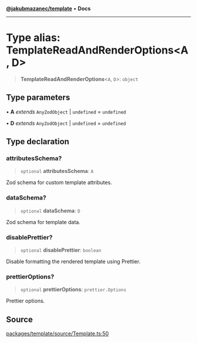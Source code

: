 [**@jakubmazanec/template**](../README.md) • **Docs**

---

# Type alias: TemplateReadAndRenderOptions\<A, D\>

> **TemplateReadAndRenderOptions**\<`A`, `D`\>: `object`

## Type parameters

• **A** _extends_ `AnyZodObject` \| `undefined` = `undefined`

• **D** _extends_ `AnyZodObject` \| `undefined` = `undefined`

## Type declaration

### attributesSchema?

> `optional` **attributesSchema**: `A`

Zod schema for custom template attributes.

### dataSchema?

> `optional` **dataSchema**: `D`

Zod schema for template data.

### disablePrettier?

> `optional` **disablePrettier**: `boolean`

Disable formatting the rendered template using Prettier.

### prettierOptions?

> `optional` **prettierOptions**: `prettier.Options`

Prettier options.

## Source

[packages/template/source/Template.ts:50](https://github.com/jakubmazanec/tools/blob/2f8bfe433bf76006231c1e3b5197238029672b8c/packages/template/source/Template.ts#L50)
